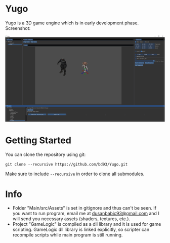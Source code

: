 # Yugo
Yugo is a 3D game engine which is in early development phase.
Screenshot:

![Screenshot](Preview.png)

# Getting Started
You can clone the repository using git:
```
git clone --recursive https://github.com/bd93/Yugo.git
```
Make sure to include ```--recursive``` in order to clone all submodules.

# Info
* Folder "Main/src/Assets" is set in gitignore and thus can't be seen. 
If you want to run program, email me at dusanbabic93@gmail.com and I will send you necessary assets (shaders, textures, etc.).
* Project "GameLogic" is compiled as a dll library and it is used for game scripting. 
GameLogic dll library is linked explicitly, so scripter can recompile scripts while main program is still running.
